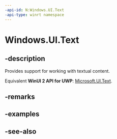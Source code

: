 ```yaml
---
-api-id: N:Windows.UI.Text
-api-type: winrt namespace
---
```


# Windows.UI.Text

## -description
Provides support for working with textual content.

Equivalent **WinUI 2 API for UWP**: [Microsoft.UI.Text](/windows/winui/api/microsoft.ui.text).

## -remarks

## -examples

## -see-also
